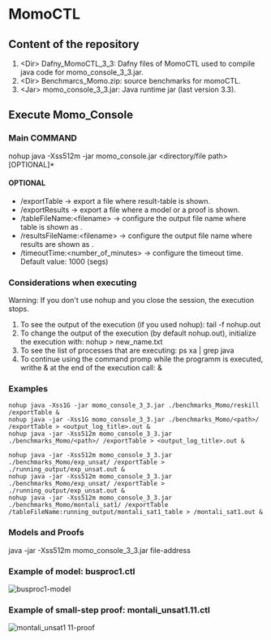 # MomoCTL 

## Content of the repository

1. \<Dir\> Dafny_MomoCTL_3_3: Dafny files of MomoCTL used to compile java code for momo_console_3_3.jar. 
2. \<Dir\> Benchmarcs_Momo.zip: source benchmarks for momoCTL.
3. \<Jar\> momo_console_3_3.jar: Java runtime jar (last version 3.3).

## Execute Momo_Console

### Main COMMAND

nohup java -Xss512m -jar momo_console.jar <directory/file path> [OPTIONAL]*

#### OPTIONAL

- /exportTable -> export a file where result-table is shown.
- /exportResults -> export a file where a model or a proof is shown.
- /tableFileName:\<filename\> -> configure the output file name where table is shown as <filename>.
- /resultsFileName:\<filename\> -> configure the output file name where results are shown as <filename>.
- /timeoutTime:\<number_of_minutes\> -> configure the timeout time. Default value: 1000 (segs)


###  Considerations when executing

Warning: If you don't use nohup and you close the session, the execution stops.

1. To see the output of the execution (if you used nohup): 
tail -f nohup.out
2. To change the output of the execution (by default nohup.out), initialize the execution with: 
nohup <command> > new_name.txt
3. To see the list of processes that are executing:
ps xa | grep java
4. To continue using the command promp while the programm is executed, writhe & at the end of the execution call: 
<command> &

### Examples
```
nohup java -Xss1G -jar momo_console_3_3.jar ./benchmarks_Momo/reskill /exportTable &
nohup java -jar -Xss1G momo_console_3_3.jar ./benchmarks_Momo/<path>/ /exportTable > <output_log_title>.out &  
nohup java -jar -Xss512m momo_console_3_3.jar ./benchmarks_Momo/<path>/ /exportTable > <output_log_title>.out &  

nohup java -jar -Xss512m momo_console_3_3.jar ./benchmarks_Momo/exp_unsat/ /exportTable > ./running_output/exp_unsat.out &
nohup java -jar -Xss512m momo_console_3_3.jar ./benchmarks_Momo/exp_unsat/ /exportTable > ./running_output/exp_unsat.out & 
nohup java -jar -Xss512m momo_console_3_3.jar ./benchmarks_Momo/montali_sat1/ /exportTable /tableFileName:running_output/montali_sat1_table > /montali_sat1.out &   

```
 
### Models and Proofs
java -jar -Xss512m momo_console_3_3.jar file-address

### Example of model: busproc1.ctl
![busproc1-model](https://user-images.githubusercontent.com/23459019/161607179-d1466e93-1c96-49cd-b2f4-0331550775a6.JPG)
 
 ### Example of small-step proof: montali_unsat1.11.ctl
![montali_unsat1 11-proof](https://user-images.githubusercontent.com/23459019/161712469-c267cdd8-7a9c-43a7-a367-666b5dbd822d.JPG)


 
